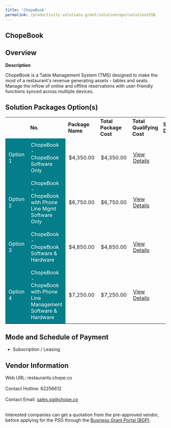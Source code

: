 ```yaml
---
title: 'ChopeBook'
permalink: /productivity-solutions-grant/solutionrepo/solution1558
---
```


## ChopeBook

## Overview

**Description**

ChopeBook is a Table Management System (TMS) designed to make the most of a restaurant's revenue generating assets - tables and seats. Manage the inflow of online and offline reservations with user-friendly functions synced across multiple devices.

## Solution Packages Option(s)

<table>
<th>
<td><b>No.</b></td>
<td><b>Package Name</b></td>
<td><b>Total Package Cost</b></td>
<td><b>Total Qualifying Cost</b></td>
<td><b>Solution Details</b></td>
</th>
<tr>
<td style='padding: 10px; background-color: #037E8A; color: #FFFFFF;'>Option 1</td>
<td style='padding: 10px; background-color: #037E8A; color: #FFFFFF;'>ChopeBook - ChopeBook Software Only </td>
<td style='padding: 10px;'>$4,350.00</td>
<td style='padding: 10px;'>$4,350.00</td>
<td style='padding: 10px;'><a href='https://www.gobusiness.gov.sg/images/psg/Desensitised_ChopeBook_System_20200204_Annex_3_Part_1.pdf' target='_blank'>View Details</a></td>
</tr>
<tr>
<td style='padding: 10px; background-color: #037E8A; color: #FFFFFF;'>Option 2</td>
<td style='padding: 10px; background-color: #037E8A; color: #FFFFFF;'>ChopeBook - ChopeBook with Phone Line Mgmt Software Only </td>
<td style='padding: 10px;'>$6,750.00</td>
<td style='padding: 10px;'>$6,750.00</td>
<td style='padding: 10px;'><a href='https://www.gobusiness.gov.sg/images/psg/Desensitised_ChopeBook_System_20200204_Annex_3_Part_2.pdf' target='_blank'>View Details</a></td>
</tr>
<tr>
<td style='padding: 10px; background-color: #037E8A; color: #FFFFFF;'>Option 3</td>
<td style='padding: 10px; background-color: #037E8A; color: #FFFFFF;'>ChopeBook - ChopeBook Software & Hardware</td>
<td style='padding: 10px;'>$4,850.00</td>
<td style='padding: 10px;'>$4,850.00</td>
<td style='padding: 10px;'><a href='https://www.gobusiness.gov.sg/images/psg/Desensitised_ChopeBook_System_20200204_Annex_3_Part_3.pdf' target='_blank'>View Details</a></td>
</tr>
<tr>
<td style='padding: 10px; background-color: #037E8A; color: #FFFFFF;'>Option 4</td>
<td style='padding: 10px; background-color: #037E8A; color: #FFFFFF;'>ChopeBook - ChopeBook with Phone Line Management Software & Hardware</td>
<td style='padding: 10px;'>$7,250.00</td>
<td style='padding: 10px;'>$7,250.00</td>
<td style='padding: 10px;'><a href='https://www.gobusiness.gov.sg/images/psg/Desensitised_ChopeBook_System_20200204_Annex_3_Part_4.pdf' target='_blank'>View Details</a></td>
</tr>
</table>

## Mode and Schedule of Payment

 - Subscription / Leasing

## Vendor Information

 Web URL: restaurants.chope.co <br><br>Contact Hotline: 62256612 <br><br>Contact Email: sales.sg@chope.co <br><br>

Interested companies can get a quotation from the pre-approved vendor, before applying for the PSG through the <a href='https://www.businessgrants.gov.sg/' target='_blank' rel='noopener'>Business Grant Portal (BGP)</a>.

<script src="/jquery/resize-tables.js"></script>
